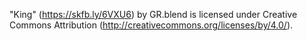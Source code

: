 "King" (https://skfb.ly/6VXU6) by GR.blend is licensed under Creative Commons Attribution (http://creativecommons.org/licenses/by/4.0/).

